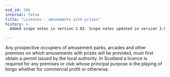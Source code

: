 ```yaml
---
esd_id: 396
internal: false
title: "Licences - amusements with prizes"
history: >-
  Added scope notes in version 2.02. Scope notes updated in version 3.00 to include Scottish legislation. Term name changed from 'Licence - amusement (with prizes)' to 'Licences - amusements with prizes' in version 3.00. Scope notes amended in version 3.05.

---
```


Any prospective occupiers of amusement parks, arcades and other premises on which amusements with prizes will be provided, must first obtain a permit issued by the local authority.
In Scotland a licence is required for any premises or club whose principal purpose is the playing of bingo whether for commercial profit or otherwise.

